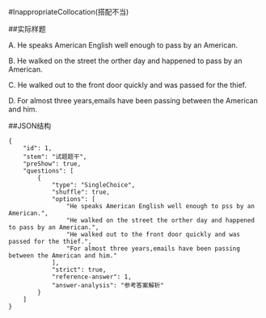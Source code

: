 #InappropriateCollocation(搭配不当)

##实际样题

A. He speaks American English well enough to pass by an American.

B. He walked on the street the orther day and happened to pass by an American.

C. He walked out to the front door quickly and was passed for the thief.

D. For almost three years,emails have been passing between the American and him.

##JSON结构

	{
		"id": 1,								
		"stem": "试题题干",
		"preShow": true,
		"questions": [	
			{
				"type": "SingleChoice",
				"shuffle": true, 			
				"options": [		
					"He speaks American English well enough to pss by an American.",
					"He walked on the street the orther day and happened to pass by an American.",
					"He walked out to the front door quickly and was passed for the thief.",
					"For almost three years,emails have been passing between the American and him."
				],
				"strict": true,	
				"reference-answer": 1,		
				"answer-analysis": "参考答案解析"
			}
		]
	}